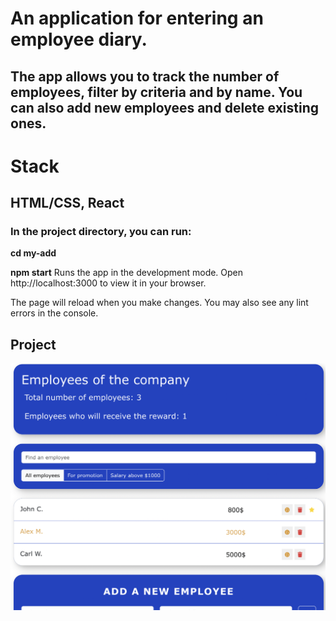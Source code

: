 # An application for entering an employee diary.

## The app allows you to track the number of employees, filter by criteria and by name. You can also add new employees and delete existing ones.

# Stack

## HTML/CSS, React

### In the project directory, you can run:

**cd my-add**

**npm start**
Runs the app in the development mode.
Open http://localhost:3000 to view it in your browser.

The page will reload when you make changes.
You may also see any lint errors in the console.

## Project

![screan](./my-app/src/screan.png)
